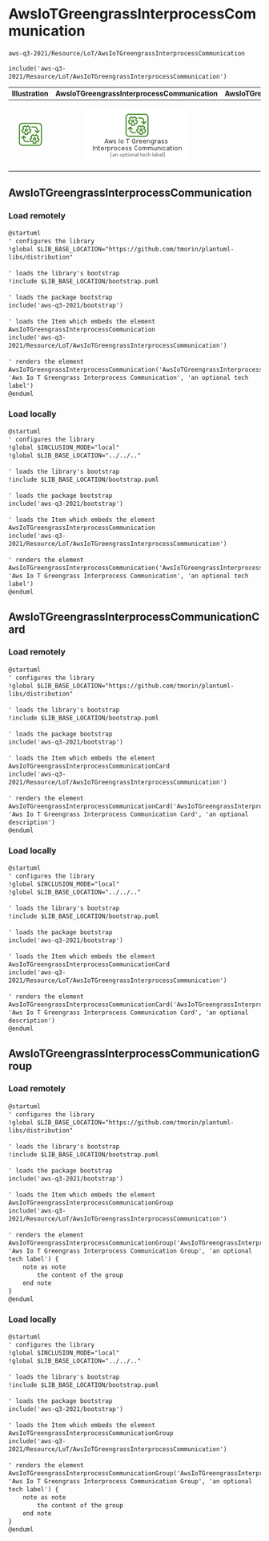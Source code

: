 # AwsIoTGreengrassInterprocessCommunication


```text
aws-q3-2021/Resource/LoT/AwsIoTGreengrassInterprocessCommunication
```

```text
include('aws-q3-2021/Resource/LoT/AwsIoTGreengrassInterprocessCommunication')
```



| Illustration | AwsIoTGreengrassInterprocessCommunication | AwsIoTGreengrassInterprocessCommunicationCard | AwsIoTGreengrassInterprocessCommunicationGroup |
| :---: | :---: | :---: | :---: |
| ![illustration for Illustration](../../../aws-q3-2021/Resource/LoT/AwsIoTGreengrassInterprocessCommunication.png) | ![illustration for AwsIoTGreengrassInterprocessCommunication](../../../aws-q3-2021/Resource/LoT/AwsIoTGreengrassInterprocessCommunication.Local.png) | ![illustration for AwsIoTGreengrassInterprocessCommunicationCard](../../../aws-q3-2021/Resource/LoT/AwsIoTGreengrassInterprocessCommunicationCard.Local.png) | ![illustration for AwsIoTGreengrassInterprocessCommunicationGroup](../../../aws-q3-2021/Resource/LoT/AwsIoTGreengrassInterprocessCommunicationGroup.Local.png) |




## AwsIoTGreengrassInterprocessCommunication

### Load remotely
```plantuml
@startuml
' configures the library
!global $LIB_BASE_LOCATION="https://github.com/tmorin/plantuml-libs/distribution"

' loads the library's bootstrap
!include $LIB_BASE_LOCATION/bootstrap.puml

' loads the package bootstrap
include('aws-q3-2021/bootstrap')

' loads the Item which embeds the element AwsIoTGreengrassInterprocessCommunication
include('aws-q3-2021/Resource/LoT/AwsIoTGreengrassInterprocessCommunication')

' renders the element
AwsIoTGreengrassInterprocessCommunication('AwsIoTGreengrassInterprocessCommunication', 'Aws Io T Greengrass Interprocess Communication', 'an optional tech label')
@enduml
```

### Load locally
```plantuml
@startuml
' configures the library
!global $INCLUSION_MODE="local"
!global $LIB_BASE_LOCATION="../../.."

' loads the library's bootstrap
!include $LIB_BASE_LOCATION/bootstrap.puml

' loads the package bootstrap
include('aws-q3-2021/bootstrap')

' loads the Item which embeds the element AwsIoTGreengrassInterprocessCommunication
include('aws-q3-2021/Resource/LoT/AwsIoTGreengrassInterprocessCommunication')

' renders the element
AwsIoTGreengrassInterprocessCommunication('AwsIoTGreengrassInterprocessCommunication', 'Aws Io T Greengrass Interprocess Communication', 'an optional tech label')
@enduml
```

## AwsIoTGreengrassInterprocessCommunicationCard

### Load remotely
```plantuml
@startuml
' configures the library
!global $LIB_BASE_LOCATION="https://github.com/tmorin/plantuml-libs/distribution"

' loads the library's bootstrap
!include $LIB_BASE_LOCATION/bootstrap.puml

' loads the package bootstrap
include('aws-q3-2021/bootstrap')

' loads the Item which embeds the element AwsIoTGreengrassInterprocessCommunicationCard
include('aws-q3-2021/Resource/LoT/AwsIoTGreengrassInterprocessCommunication')

' renders the element
AwsIoTGreengrassInterprocessCommunicationCard('AwsIoTGreengrassInterprocessCommunicationCard', 'Aws Io T Greengrass Interprocess Communication Card', 'an optional description')
@enduml
```

### Load locally
```plantuml
@startuml
' configures the library
!global $INCLUSION_MODE="local"
!global $LIB_BASE_LOCATION="../../.."

' loads the library's bootstrap
!include $LIB_BASE_LOCATION/bootstrap.puml

' loads the package bootstrap
include('aws-q3-2021/bootstrap')

' loads the Item which embeds the element AwsIoTGreengrassInterprocessCommunicationCard
include('aws-q3-2021/Resource/LoT/AwsIoTGreengrassInterprocessCommunication')

' renders the element
AwsIoTGreengrassInterprocessCommunicationCard('AwsIoTGreengrassInterprocessCommunicationCard', 'Aws Io T Greengrass Interprocess Communication Card', 'an optional description')
@enduml
```

## AwsIoTGreengrassInterprocessCommunicationGroup

### Load remotely
```plantuml
@startuml
' configures the library
!global $LIB_BASE_LOCATION="https://github.com/tmorin/plantuml-libs/distribution"

' loads the library's bootstrap
!include $LIB_BASE_LOCATION/bootstrap.puml

' loads the package bootstrap
include('aws-q3-2021/bootstrap')

' loads the Item which embeds the element AwsIoTGreengrassInterprocessCommunicationGroup
include('aws-q3-2021/Resource/LoT/AwsIoTGreengrassInterprocessCommunication')

' renders the element
AwsIoTGreengrassInterprocessCommunicationGroup('AwsIoTGreengrassInterprocessCommunicationGroup', 'Aws Io T Greengrass Interprocess Communication Group', 'an optional tech label') {
    note as note
        the content of the group
    end note
}
@enduml
```

### Load locally
```plantuml
@startuml
' configures the library
!global $INCLUSION_MODE="local"
!global $LIB_BASE_LOCATION="../../.."

' loads the library's bootstrap
!include $LIB_BASE_LOCATION/bootstrap.puml

' loads the package bootstrap
include('aws-q3-2021/bootstrap')

' loads the Item which embeds the element AwsIoTGreengrassInterprocessCommunicationGroup
include('aws-q3-2021/Resource/LoT/AwsIoTGreengrassInterprocessCommunication')

' renders the element
AwsIoTGreengrassInterprocessCommunicationGroup('AwsIoTGreengrassInterprocessCommunicationGroup', 'Aws Io T Greengrass Interprocess Communication Group', 'an optional tech label') {
    note as note
        the content of the group
    end note
}
@enduml
```

